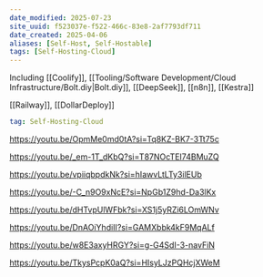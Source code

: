 ```yaml
---
date_modified: 2025-07-23
site_uuid: f523037e-f522-466c-83e8-2af7793df711
date_created: 2025-04-06
aliases: [Self-Host, Self-Hostable]
tags: [Self-Hosting-Cloud]
---
```


Including [[Coolify]], [[Tooling/Software Development/Cloud Infrastructure/Bolt.diy|Bolt.diy]], [[DeepSeek]], [[n8n]], [[Kestra]]

[[Railway]], [[DollarDeploy]]

```yaml toolingGallery
tag: Self-Hosting-Cloud
```


https://youtu.be/OpmMe0md0tA?si=Tq8KZ-BK7-3Tt75c

https://youtu.be/_em-1T_dKbQ?si=T87NOcTEI74BMuZQ

https://youtu.be/vpiiqbpdkNk?si=hIawvLtLTy3ilEUb

https://youtu.be/-C_n9O9xNcE?si=NpGb1Z9hd-Da3lKx

https://youtu.be/dHTvpUlWFbk?si=XS1j5yRZi6LOmWNv

https://youtu.be/DnAOiYhdiII?si=GAMXbbk4kF9MqALf

https://youtu.be/w8E3axyHRGY?si=g-G4SdI-3-navFiN

https://youtu.be/TkysPcpK0aQ?si=HIsyLJzPQHcjXWeM